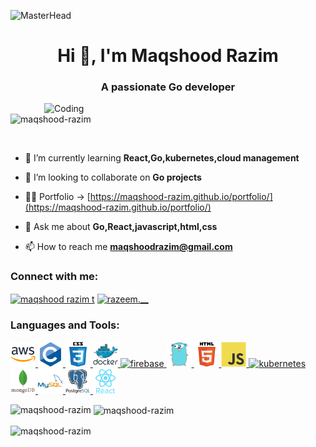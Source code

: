    ![MasterHead](https://miro.medium.com/v2/resize:fit:1400/1*50gShCoVJvKg25EQ7ugFqw.gif)
<h1 align="center">Hi 👋, I'm Maqshood Razim</h1>
<h3 align="center">A passionate Go developer</h3>

<img align="right" alt="Coding" width="450" src="https://media.tenor.com/3bTxZ4HdrysAAAAd/pixels-neon.gif">

<p align="left"> <img src="https://komarev.com/ghpvc/?username=maqshood-razim&label=Profile%20views&color=0e75b6&style=flat" alt="maqshood-razim" /> </p>

<p align="left"> <a href="https://twitter.com/" target="blank"><img src="https://img.shields.io/twitter/follow/?logo=twitter&style=for-the-badge" alt="" /></a> </p>

- 🌱 I’m currently learning **React,Go,kubernetes,cloud management**

- 👯 I’m looking to collaborate on **Go projects**

- 👨‍💻 Portfolio -> [https://maqshood-razim.github.io/portfolio/](https://maqshood-razim.github.io/portfolio/)

- 💬 Ask me about **Go,React,javascript,html,css**

- 📫 How to reach me **maqshoodrazim@gmail.com**

<h3 align="left">Connect with me:</h3>
<p align="left">
<a href="https://linkedin.com/in/maqshood razim t" target="blank"><img align="center" src="https://raw.githubusercontent.com/rahuldkjain/github-profile-readme-generator/master/src/images/icons/Social/linked-in-alt.svg" alt="maqshood razim t" height="30" width="40" /></a>
<a href="https://instagram.com/razeem.__" target="blank"><img align="center" src="https://raw.githubusercontent.com/rahuldkjain/github-profile-readme-generator/master/src/images/icons/Social/instagram.svg" alt="razeem.__" height="30" width="40" /></a>
</p>

<h3 align="left">Languages and Tools:</h3>
<p align="left"> <a href="https://aws.amazon.com" target="_blank" rel="noreferrer"> <img src="https://raw.githubusercontent.com/devicons/devicon/master/icons/amazonwebservices/amazonwebservices-original-wordmark.svg" alt="aws" width="40" height="40"/> </a> <a href="https://www.cprogramming.com/" target="_blank" rel="noreferrer"> <img src="https://raw.githubusercontent.com/devicons/devicon/master/icons/c/c-original.svg" alt="c" width="40" height="40"/> </a> <a href="https://www.w3schools.com/css/" target="_blank" rel="noreferrer"> <img src="https://raw.githubusercontent.com/devicons/devicon/master/icons/css3/css3-original-wordmark.svg" alt="css3" width="40" height="40"/> </a> <a href="https://www.docker.com/" target="_blank" rel="noreferrer"> <img src="https://raw.githubusercontent.com/devicons/devicon/master/icons/docker/docker-original-wordmark.svg" alt="docker" width="40" height="40"/> </a> <a href="https://firebase.google.com/" target="_blank" rel="noreferrer"> <img src="https://www.vectorlogo.zone/logos/firebase/firebase-icon.svg" alt="firebase" width="40" height="40"/> </a> <a href="https://golang.org" target="_blank" rel="noreferrer"> <img src="https://raw.githubusercontent.com/devicons/devicon/master/icons/go/go-original.svg" alt="go" width="40" height="40"/> </a> <a href="https://www.w3.org/html/" target="_blank" rel="noreferrer"> <img src="https://raw.githubusercontent.com/devicons/devicon/master/icons/html5/html5-original-wordmark.svg" alt="html5" width="40" height="40"/> </a> <a href="https://developer.mozilla.org/en-US/docs/Web/JavaScript" target="_blank" rel="noreferrer"> <img src="https://raw.githubusercontent.com/devicons/devicon/master/icons/javascript/javascript-original.svg" alt="javascript" width="40" height="40"/> </a> <a href="https://kubernetes.io" target="_blank" rel="noreferrer"> <img src="https://www.vectorlogo.zone/logos/kubernetes/kubernetes-icon.svg" alt="kubernetes" width="40" height="40"/> </a> <a href="https://www.mongodb.com/" target="_blank" rel="noreferrer"> <img src="https://raw.githubusercontent.com/devicons/devicon/master/icons/mongodb/mongodb-original-wordmark.svg" alt="mongodb" width="40" height="40"/> </a> <a href="https://www.mysql.com/" target="_blank" rel="noreferrer"> <img src="https://raw.githubusercontent.com/devicons/devicon/master/icons/mysql/mysql-original-wordmark.svg" alt="mysql" width="40" height="40"/> </a> <a href="https://www.postgresql.org" target="_blank" rel="noreferrer"> <img src="https://raw.githubusercontent.com/devicons/devicon/master/icons/postgresql/postgresql-original-wordmark.svg" alt="postgresql" width="40" height="40"/> </a> <a href="https://reactjs.org/" target="_blank" rel="noreferrer"> <img src="https://raw.githubusercontent.com/devicons/devicon/master/icons/react/react-original-wordmark.svg" alt="react" width="40" height="40"/> </a> </p>

<p><img align="left" src="https://github-readme-stats.vercel.app/api/top-langs?username=maqshood-razim&show_icons=true&locale=en&layout=compact" alt="maqshood-razim" /></p>

<p>&nbsp;<img align="center" src="https://github-readme-stats.vercel.app/api?username=maqshood-razim&show_icons=true&locale=en" alt="maqshood-razim" /></p>

<p><img align="center" src="https://github-readme-streak-stats.herokuapp.com/?user=maqshood-razim&" alt="maqshood-razim" /></p>
